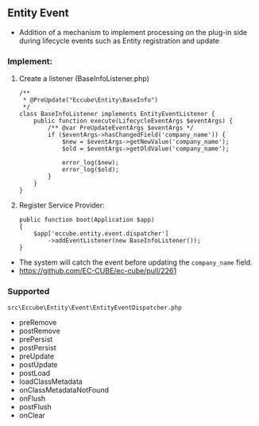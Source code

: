 ## Entity Event

- Addition of a mechanism to implement processing on the plug-in side during lifecycle events such as Entity registration and update

### Implement:
1. Create a listener (BaseInfoListener.php)
    ```
    /**
     * @PreUpdate("Eccube\Entity\BaseInfo")
     */
    class BaseInfoListener implements EntityEventListener {
        public function execute(LifecycleEventArgs $eventArgs) {
            /** @var PreUpdateEventArgs $eventArgs */
            if ($eventArgs->hasChangedField('company_name')) {
                $new = $eventArgs->getNewValue('company_name');
                $old = $eventArgs->getOldValue('company_name');
    
                error_log($new);
                error_log($old);
            }
        }
    }
    ```

2. Register Service Provider:
   ```
   public function boot(Application $app)
   {
       $app['eccube.entity.event.dispatcher']
           ->addEventListener(new BaseInfoListener());
   }
   ```
   
- The system will catch the event before updating the `company_name` field.
- https://github.com/EC-CUBE/ec-cube/pull/2261

### Supported
`src\Eccube\Entity\Event\EntityEventDispatcher.php`
- preRemove
- postRemove
- prePersist
- postPersist
- preUpdate
- postUpdate
- postLoad
- loadClassMetadata
- onClassMetadataNotFound
- onFlush
- postFlush
- onClear
